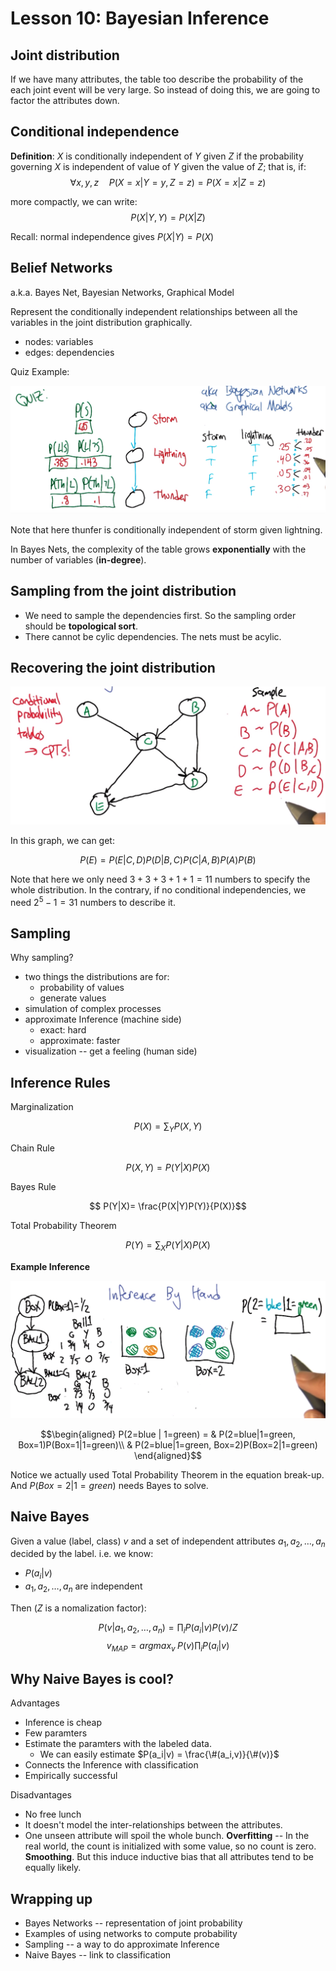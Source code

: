 # Lesson 10: Bayesian Inference

## Joint distribution

If we have many attributes, the table too describe the probability of the each joint event will be very large. So instead of doing this, we are going to factor the attributes down.

## Conditional independence

**Definition**: $X$ is conditionally independent of $Y$ given $Z$ if the probability governing $X$ is independent of value of $Y$ given the value of $Z$; that is, if:
$$\forall x,y,z \quad P(X=x | Y=y, Z=z) = P(X=x|Z=z)$$

more compactly, we can write:
$$P(X|Y,Y) = P(X|Z)$$

Recall: normal independence gives  $P(X|Y) = P(X)$

## Belief Networks

a.k.a. Bayes Net, Bayesian Networks, Graphical Model

Represent the conditionally independent relationships between all the variables in the joint distribution graphically.

* nodes: variables
* edges: dependencies

Quiz Example:

![](images/11.7.png)

Note that here thunfer is conditionally independent of storm given lightning.

In Bayes Nets, the complexity of the table grows **exponentially** with the number of variables (**in-degree**).

## Sampling from the joint distribution

* We need to sample the dependencies first. So the sampling order should be **topological sort**.
* There cannot be cylic dependencies. The nets must be acylic.

## Recovering the joint distribution

![](./images/11.9.png)

In this graph, we can get:

$$P(E)=P(E|C,D)P(D|B,C)P(C|A,B)P(A)P(B)$$

Note that here we only need $3+3+3+1+1=11$ numbers to specify the whole distribution. In the contrary, if no conditional independencies, we need $2^5-1=31$ numbers to describe it.

## Sampling

Why sampling?

* two things the distributions are for:
  + probability of values
  + generate values
* simulation of complex processes
* approximate Inference (machine side)
  + exact: hard
  + approximate: faster
* visualization -- get a feeling (human side)

## Inference Rules

Marginalization

$$ P(X) = \sum_Y P(X,Y)$$

Chain Rule

$$ P(X,Y) = P(Y|X)P(X)$$

Bayes Rule

$$ P(Y|X)= \frac{P(X|Y)P(Y)}{P(X)}$$

Total Probability Theorem

$$ P(Y) = \sum_X P(Y|X)P(X)$$

**Example Inference**

![](images/11.13.png)

$$\begin{aligned}
P(2=blue | 1=green) = & P(2=blue|1=green, Box=1)P(Box=1|1=green)\\
 & P(2=blue|1=green, Box=2)P(Box=2|1=green)
\end{aligned}$$

Notice we actually used Total Probability Theorem in the equation break-up. And $P(Box=2|1=green)$ needs Bayes to solve.

## Naive Bayes

Given a value (label, class) $v$ and a set of independent attributes $a_1,a_2,\dots ,a_n$ decided by the label. i.e. we know:

* $P(a_i|v)$
* $a_1,a_2,\dots ,a_n$ are independent

Then ($Z$ is a nomalization factor):

$$P(v|a_1,a_2,\dots ,a_n) = \prod_i P(a_i|v)P(v)/Z $$
$$v_{MAP} = argmax_v \;P(v)\prod_i P(a_i|v)$$

## Why Naive Bayes is cool?

Advantages

* Inference is cheap
* Few paramters
* Estimate the paramters with the labeled data.
  + We can easily estimate $P(a_i|v) = \frac{\#(a_i,v)}{\#(v)}$
* Connects the Inference with classification
* Empirically successful

Disadvantages

* No free lunch
* It doesn't model the inter-relationships between the attributes.
* One unseen attribute will spoil the whole bunch. **Overfitting** -- In the real world, the count is initialized with some value, so no count is zero. **Smoothing**. But this induce inductive bias that all attributes tend to be equally likely.

## Wrapping up

* Bayes Networks -- representation of joint probability
* Examples of using networks to compute probability
* Sampling -- a way to do approximate Inference
* Naive Bayes -- link to classification
